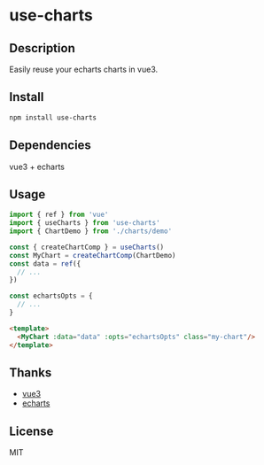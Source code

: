 # use-charts

## Description

Easily reuse your echarts charts in vue3.

## Install

```bash
npm install use-charts
```

<!-- 依赖vue3和echarts -->
## Dependencies

vue3 + echarts

## Usage

```ts
import { ref } from 'vue'
import { useCharts } from 'use-charts'
import { ChartDemo } from './charts/demo'

const { createChartComp } = useCharts()
const MyChart = createChartComp(ChartDemo)
const data = ref({
  // ...
})

const echartsOpts = {
  // ...
}
```
```html
<template>
  <MyChart :data="data" :opts="echartsOpts" class="my-chart"/>
</template>
```

## Thanks
- [vue3](https://github.com/vuejs/core)
- [echarts](https://github.com/apache/echarts)

## License

MIT
